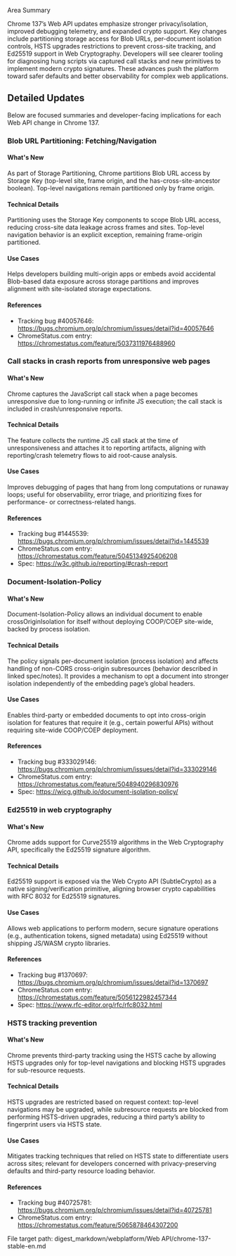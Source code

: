 Area Summary

Chrome 137’s Web API updates emphasize stronger privacy/isolation, improved debugging telemetry, and expanded crypto support. Key changes include partitioning storage access for Blob URLs, per-document isolation controls, HSTS upgrades restrictions to prevent cross-site tracking, and Ed25519 support in Web Cryptography. Developers will see clearer tooling for diagnosing hung scripts via captured call stacks and new primitives to implement modern crypto signatures. These advances push the platform toward safer defaults and better observability for complex web applications.

## Detailed Updates

Below are focused summaries and developer-facing implications for each Web API change in Chrome 137.

### Blob URL Partitioning: Fetching/Navigation

#### What's New
As part of Storage Partitioning, Chrome partitions Blob URL access by Storage Key (top-level site, frame origin, and the has-cross-site-ancestor boolean). Top-level navigations remain partitioned only by frame origin.

#### Technical Details
Partitioning uses the Storage Key components to scope Blob URL access, reducing cross-site data leakage across frames and sites. Top-level navigation behavior is an explicit exception, remaining frame-origin partitioned.

#### Use Cases
Helps developers building multi-origin apps or embeds avoid accidental Blob-based data exposure across storage partitions and improves alignment with site-isolated storage expectations.

#### References
- Tracking bug #40057646: https://bugs.chromium.org/p/chromium/issues/detail?id=40057646
- ChromeStatus.com entry: https://chromestatus.com/feature/5037311976488960

### Call stacks in crash reports from unresponsive web pages

#### What's New
Chrome captures the JavaScript call stack when a page becomes unresponsive due to long-running or infinite JS execution; the call stack is included in crash/unresponsive reports.

#### Technical Details
The feature collects the runtime JS call stack at the time of unresponsiveness and attaches it to reporting artifacts, aligning with reporting/crash telemetry flows to aid root-cause analysis.

#### Use Cases
Improves debugging of pages that hang from long computations or runaway loops; useful for observability, error triage, and prioritizing fixes for performance- or correctness-related hangs.

#### References
- Tracking bug #1445539: https://bugs.chromium.org/p/chromium/issues/detail?id=1445539
- ChromeStatus.com entry: https://chromestatus.com/feature/5045134925406208
- Spec: https://w3c.github.io/reporting/#crash-report

### Document-Isolation-Policy

#### What's New
Document-Isolation-Policy allows an individual document to enable crossOriginIsolation for itself without deploying COOP/COEP site-wide, backed by process isolation.

#### Technical Details
The policy signals per-document isolation (process isolation) and affects handling of non-CORS cross-origin subresources (behavior described in linked spec/notes). It provides a mechanism to opt a document into stronger isolation independently of the embedding page’s global headers.

#### Use Cases
Enables third-party or embedded documents to opt into cross-origin isolation for features that require it (e.g., certain powerful APIs) without requiring site-wide COOP/COEP deployment.

#### References
- Tracking bug #333029146: https://bugs.chromium.org/p/chromium/issues/detail?id=333029146
- ChromeStatus.com entry: https://chromestatus.com/feature/5048940296830976
- Spec: https://wicg.github.io/document-isolation-policy/

### Ed25519 in web cryptography

#### What's New
Chrome adds support for Curve25519 algorithms in the Web Cryptography API, specifically the Ed25519 signature algorithm.

#### Technical Details
Ed25519 support is exposed via the Web Crypto API (SubtleCrypto) as a native signing/verification primitive, aligning browser crypto capabilities with RFC 8032 for Ed25519 signatures.

#### Use Cases
Allows web applications to perform modern, secure signature operations (e.g., authentication tokens, signed metadata) using Ed25519 without shipping JS/WASM crypto libraries.

#### References
- Tracking bug #1370697: https://bugs.chromium.org/p/chromium/issues/detail?id=1370697
- ChromeStatus.com entry: https://chromestatus.com/feature/5056122982457344
- Spec: https://www.rfc-editor.org/rfc/rfc8032.html

### HSTS tracking prevention

#### What's New
Chrome prevents third-party tracking using the HSTS cache by allowing HSTS upgrades only for top-level navigations and blocking HSTS upgrades for sub-resource requests.

#### Technical Details
HSTS upgrades are restricted based on request context: top-level navigations may be upgraded, while subresource requests are blocked from performing HSTS-driven upgrades, reducing a third party’s ability to fingerprint users via HSTS state.

#### Use Cases
Mitigates tracking techniques that relied on HSTS state to differentiate users across sites; relevant for developers concerned with privacy-preserving defaults and third-party resource loading behavior.

#### References
- Tracking bug #40725781: https://bugs.chromium.org/p/chromium/issues/detail?id=40725781
- ChromeStatus.com entry: https://chromestatus.com/feature/5065878464307200

File target path:
digest_markdown/webplatform/Web API/chrome-137-stable-en.md